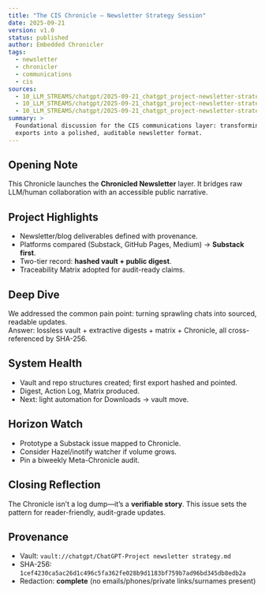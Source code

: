 ```yaml
---
title: "The CIS Chronicle — Newsletter Strategy Session"
date: 2025-09-21
version: v1.0
status: published
author: Embedded Chronicler
tags:
  - newsletter
  - chronicler
  - communications
  - cis
sources:
  - 10_LLM_STREAMS/chatgpt/2025-09-21_chatgpt_project-newsletter-strategy.md
  - 10_LLM_STREAMS/chatgpt/2025-09-21_chatgpt_project-newsletter-strategy.actions.yaml
  - 10_LLM_STREAMS/chatgpt/2025-09-21_chatgpt_project-newsletter-strategy.matrix.md
summary: >
  Foundational discussion for the CIS communications layer: transforming LLM session
  exports into a polished, auditable newsletter format.
---
```


## Opening Note
This Chronicle launches the **Chronicled Newsletter** layer. It bridges raw LLM/human collaboration with an accessible public narrative.

## Project Highlights
- Newsletter/blog deliverables defined with provenance.
- Platforms compared (Substack, GitHub Pages, Medium) → **Substack first**.
- Two-tier record: **hashed vault + public digest**.
- Traceability Matrix adopted for audit-ready claims.

## Deep Dive
We addressed the common pain point: turning sprawling chats into sourced, readable updates.  
Answer: lossless vault + extractive digests + matrix + Chronicle, all cross-referenced by SHA-256.

## System Health
- Vault and repo structures created; first export hashed and pointed.
- Digest, Action Log, Matrix produced.
- Next: light automation for Downloads → vault move.

## Horizon Watch
- Prototype a Substack issue mapped to Chronicle.
- Consider Hazel/inotify watcher if volume grows.
- Pin a biweekly Meta-Chronicle audit.

## Closing Reflection
The Chronicle isn’t a log dump—it’s a **verifiable story**. This issue sets the pattern for reader-friendly, audit-grade updates.

## Provenance
- Vault: `vault://chatgpt/ChatGPT-Project newsletter strategy.md`  
- SHA-256: `1cef4230ca5ac26d1c496c5fa362fe028b9d1183bf759b7ad96bd345db8edb2a`  
- Redaction: **complete** (no emails/phones/private links/surnames present)
